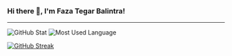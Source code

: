 ### Hi there 👋, I'm Faza Tegar Balintra!

---

<img src="https://github-readme-stats.vercel.app/api?username=fazategarb&show_icons=true&theme=dark" alt="GitHub Stat"/> <img src="https://github-readme-stats.vercel.app/api/top-langs/?username=fazategarb&layout=compact&theme=dark" alt="Most Used Language"/>

[![GitHub Streak](https://streak-stats.demolab.com/?user=fazategarb&theme=dark)](https://git.io/streak-stats)
